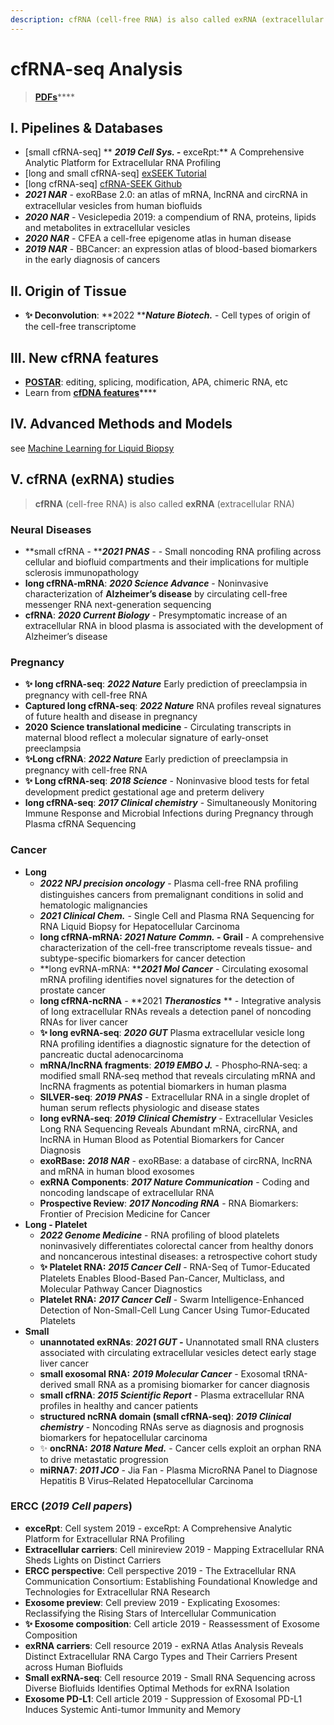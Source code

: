 ```yaml
---
description: cfRNA (cell-free RNA) is also called exRNA (extracellular RNA)
---
```


# cfRNA-seq Analysis

> [**PDFs**](https://cloud.tsinghua.edu.cn/d/07d2b19d6b284ebea5ea/?p=%2F1.%20Precision%20Medicine\&mode=list)****

## I. Pipelines & Databases

* \[small cfRNA-seq] ** **_**2019 Cell Sys. -**_** exceRpt:** A Comprehensive Analytic Platform for Extracellular RNA Profiling
* \[long and small cfRNA-seq] [exSEEK Tutorial](https://lulab2.gitbook.io/teaching/part-v.-quiz/1.quiz\_exrna)
* \[long cfRNA-seq] [cfRNA-SEEK Github](https://lulab.github.io/cfRNA-SEEK/)&#x20;
* _**2021 NAR**_ - exoRBase 2.0: an atlas of mRNA, lncRNA and circRNA in extracellular vesicles from human bioﬂuids
* _**2020 NAR**_ - Vesiclepedia 2019: a compendium of RNA, proteins, lipids and metabolites in extracellular vesicles
* _**2020 NAR**_ - CFEA a cell-free epigenome atlas in human disease
* _**2019 NAR**_ - BBCancer: an expression atlas of blood-based biomarkers in the early diagnosis of cancers

## II. Origin of Tissue

* **✨ Deconvolution**: **2022 **_**Nature Biotech.**_ - Cell types of origin of the cell-free transcriptome

## III. New cfRNA features

* [**POSTAR**](../rna/postar.md): editing, splicing, modification, APA, chimeric RNA, etc
* Learn from [**cfDNA features**](cfDNA-EVP.md#ii.-cfdna-features)****

## IV. Advanced Methods and Models

see [Machine Learning for Liquid Biopsy](../ai/machine-learning-for-liquid-biopsy.md)



## V. cfRNA (exRNA) studies

> **cfRNA** (cell-free RNA) is also called **exRNA** (extracellular RNA)

### **Neural Diseases**

* **small cfRNA - **_**2021 PNAS**_ -  - Small noncoding RNA profiling across cellular and biofluid compartments and their implications for multiple sclerosis immunopathology
* **long cfRNA-mRNA**: _**2020 Science Advance**_ - Noninvasive characterization of **Alzheimer’s disease** by circulating cell-free messenger RNA next-generation sequencing
* **cfRNA**: _**2020 Current Biology**_ - Presymptomatic increase of an extracellular RNA in blood plasma is associated with the development of Alzheimer’s disease

### **Pregnancy**

* **✨ long cfRNA-seq**: _**2022 Nature**_  Early prediction of preeclampsia in pregnancy with cell-free RNA
* **Captured long cfRNA-seq**: _**2022 Nature**_ RNA profiles reveal signatures of future health and disease in pregnancy
* **2020 Science translational medicine** - Circulating transcripts in maternal blood reflect a molecular signature of early-onset preeclampsia
* **✨Long cfRNA**: _**2022 Nature**_  Early prediction of preeclampsia in pregnancy with cell-free RNA
* **✨ Long cfRNA-seq**: _**2018 Science**_ - Noninvasive blood tests for fetal development predict gestational age and preterm delivery
* **long cfRNA-seq**: _**2017 Clinical chemistry**_ - Simultaneously Monitoring Immune Response and Microbial Infections during Pregnancy through Plasma cfRNA Sequencing

### Cancer

* **Long**
  * _**2022 NPJ precision oncology**_ - Plasma cell-free RNA proﬁling distinguishes cancers from premalignant conditions in solid and hematologic malignancies
  * _**2021 Clinical Chem.**_ - Single Cell and Plasma RNA Sequencing for RNA Liquid Biopsy for Hepatocellular Carcinoma
  * **long cfRNA-mRNA: **_**2021 Nature Commn.**_** - Grail** - A comprehensive characterization of the cell-free transcriptome reveals tissue- and subtype-specific biomarkers for cancer detection
  * **long evRNA-mRNA: **_**2021 Mol Cancer**_ - Circulating exosomal mRNA profiling identifies novel signatures for the detection of prostate cancer&#x20;
  * **long cfRNA-ncRNA** _-_ **2021 **_**Theranostics**_** ** _-_ Integrative analysis of long extracellular RNAs reveals a detection panel of noncoding RNAs for liver cancer
  * **✨ long evRNA-seq**: _**2020 GUT**_ Plasma extracellular vesicle long RNA profiling identifies a diagnostic signature for the detection of pancreatic ductal adenocarcinoma
  * **mRNA/lncRNA fragments**: _**2019 EMBO J.**_  - Phospho‐RNA‐seq: a modified small RNA‐seq method that reveals circulating mRNA and lncRNA fragments as potential biomarkers in human plasma
  * **SILVER-seq**: _**2019 PNAS**_ - Extracellular RNA in a single droplet of human serum reflects physiologic and disease states
  * **long evRNA-seq**: _**2019 Clinical Chemistry**_ - Extracellular Vesicles Long RNA Sequencing Reveals Abundant mRNA, circRNA, and lncRNA in Human Blood as Potential Biomarkers for Cancer Diagnosis
  * **exoRBase:** _**2018 NAR**_ - exoRBase: a database of circRNA, lncRNA and mRNA in human blood exosomes
  * **exRNA Components**: _**2017 Nature Communication**_ - Coding and noncoding landscape of extracellular RNA
  * **Prospective Review**: _**2017 Noncoding RNA**_ - RNA Biomarkers: Frontier of Precision Medicine for Cancer
* **Long - Platelet**&#x20;
  * _**2022 Genome Medicine**_ - RNA profiling of blood platelets noninvasively differentiates colorectal cancer from healthy donors and noncancerous intestinal diseases: a retrospective cohort study
  * **✨ Platelet RNA:** _**2015 Cancer Cell**_ - RNA-Seq of Tumor-Educated Platelets Enables Blood-Based Pan-Cancer, Multiclass, and Molecular Pathway Cancer Diagnostics
  * **Platelet RNA:** _**2017 Cancer Cell**_ - Swarm Intelligence-Enhanced Detection of Non-Small-Cell Lung Cancer Using Tumor-Educated Platelets
* **Small**
  * **unannotated exRNAs**: _**2021 GUT -**_ Unannotated small RNA clusters associated with circulating extracellular vesicles detect early stage liver cancer
  * **small exosomal RNA:** _**2019 Molecular Cancer**_ - Exosomal tRNA-derived small RNA as a promising biomarker for cancer diagnosis
  * **small cfRNA**: _**2015 Scientific Report**_ - Plasma extracellular RNA profiles in healthy and cancer patients
  * **structured ncRNA domain (small cfRNA-seq)**: _**2019 Clinical chemistry**_  - Noncoding RNAs serve as diagnosis and prognosis biomarkers for hepatocellular carcinoma
  * ✨ **oncRNA:** _**2018 Nature Med.**_ - Cancer cells exploit an orphan RNA to drive metastatic progression
  * **miRNA7**: _**2011 JCO**_ - Jia Fan - Plasma MicroRNA Panel to Diagnose Hepatitis B Virus–Related Hepatocellular Carcinoma

### **ERCC**  (_**2019 Cell papers**_)

* **exceRpt**: Cell system 2019 - exceRpt: A Comprehensive Analytic Platform for Extracellular RNA Profiling
* **Extracellular carriers**: Cell minireview 2019 - Mapping Extracellular RNA Sheds Lights on Distinct Carriers
* **ERCC perspective**: Cell perspective 2019 - The Extracellular RNA Communication Consortium: Establishing Foundational Knowledge and Technologies for Extracellular RNA Research
* **Exosome preview**: Cell preview 2019 - Explicating Exosomes: Reclassifying the Rising Stars of Intercellular Communication
* **✨ Exosome composition**: Cell article 2019 - Reassessment of Exosome Composition
* **exRNA carriers**: Cell resource 2019 - exRNA Atlas Analysis Reveals Distinct Extracellular RNA Cargo Types and Their Carriers Present across Human Biofluids
* **Small exRNA-seq**: Cell resource 2019 - Small RNA Sequencing across Diverse Biofluids Identifies Optimal Methods for exRNA Isolation
* **Exosome PD-L1**: Cell article 2019 - Suppression of Exosomal PD-L1 Induces Systemic Anti-tumor Immunity and Memory
